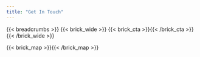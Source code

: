 ```yaml
---
title: "Get In Touch"
---
```



{{< breadcrumbs >}}
{{< brick_wide >}}
{{< brick_cta >}}{{< /brick_cta >}} 
{{< /brick_wide >}}

{{< brick_map >}}{{< /brick_map >}}
